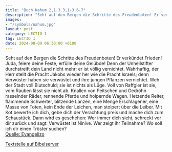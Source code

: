 ```yaml
---
title: "Buch Nahum 2,1.3.3,1-3.6-7"
description: "Seht auf den Bergen die Schritte des Freudenboten! Er verkündet Frieden! Juda, feiere deine Feste, erfülle deine Gelübde! Denn der Unheilstifter durchstreift dein Land nicht mehr; er ist völlig vernichtet. Wahrhaftig, der Herr stellt die Pracht Jakobs wieder her wie die Pracht Is...."
images:
- "/symbols/nahum.jpg"
layout: post
category: LECTIO 1
tag: LECTIO 1
date: 2024-08-09 06:30:00 +0100
---
```

Seht auf den Bergen die Schritte des Freudenboten! Er verkündet Frieden! Juda, feiere deine Feste, erfülle deine Gelübde! Denn der Unheilstifter durchstreift dein Land nicht mehr; er ist völlig vernichtet.
Wahrhaftig, der Herr stellt die Pracht Jakobs wieder her wie die Pracht Israels; denn Verwüster haben sie verwüstet und ihre jungen Pflanzen vernichtet.<!--more-->
Weh der Stadt voll Blutschuld; sie ist nichts als Lüge. Voll von Raffgier ist sie, vom Rauben lässt sie nicht ab.
Knallen von Peitschen und Gedröhn rasselnder Räder, rennende Pferde und holpernde Wagen.
Hetzende Reiter, flammende Schwerter, blitzende Lanzen, eine Menge Erschlagener, eine Masse von Toten, kein Ende der Leichen, man stolpert über die Leiber.
Mit Kot bewerfe ich dich, gebe dich der Verachtung preis und mache dich zum Schaustück.
Dann wird es geschehen: Wer immer dich sieht, schreckt vor dir zurück und sagt: Verwüstet ist Ninive. Wer zeigt ihr Teilnahme? Wo soll ich dir einen Tröster suchen?<br>
[Quelle: Evangelizo](https://evangeliumtagfuertag.org/DE/gospel)

[Textstelle auf Bibelserver](https://www.bibleserver.com/EU/Nahum2,1.3.3,1-3.6-7)
